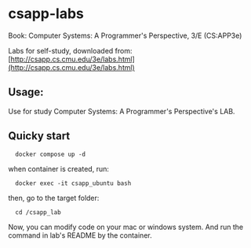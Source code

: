 # csapp-labs

Book: Computer Systems: A Programmer's Perspective, 3/E (CS:APP3e)

Labs for self-study, downloaded from: [http://csapp.cs.cmu.edu/3e/labs.html](http://csapp.cs.cmu.edu/3e/labs.html)

## Usage:

Use for study Computer Systems: A Programmer's Perspective's LAB.

## Quicky start

```shell
  docker compose up -d
```

when container is created, run:

```shell
  docker exec -it csapp_ubuntu bash
```

then, go to the target folder:

```shell
  cd /csapp_lab
```

Now, you can modify code on your mac or windows system. And run the command in lab's README by the container.
